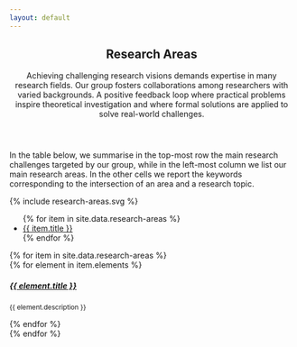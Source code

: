 ```yaml
---
layout: default
---
```


<script type="text/javascript" charset="utf-8">
  var open_tab = function() {
    item = $( this ).attr( "xlink:href" );
    tab = item.split( "_" )[0];
    console.log( tab );
    console.log( item );
    $( tab + "-tab" ).trigger( 'click' );
    $( item + "-item" ).trigger( 'click' );
    return false;
  };
</script>

<article id="main"><header class="major container" markdown="1">

## Research Areas

Achieving challenging research visions demands expertise in many research fields. Our group fosters collaborations among researchers with varied backgrounds. A positive feedback loop where practical problems inspire theoretical investigation and where formal solutions are applied to solve real-world challenges. 

</header><section class="wrapper card card-body style4 container"><div class="content"><section markdown="1">

  In the table below, we summarise in the top-most row the main research challenges targeted by our group, while in the left-most column we list our main research areas. In the other cells we report the keywords corresponding to the intersection of an area and a research topic. 

  <div class="-1u 10u center">{% include research-areas.svg %}</div>

  <div class="mt-4"></div>

  <ul class="nav nav-tabs nav-fill" id="myTab" role="tablist">
    {% for item in site.data.research-areas %}
    <li class="nav-item">
      <a class="reset nav-link {% if forloop.first %}active{% endif %}" 
      id="{{ item.id }}-tab" data-toggle="tab" href="#{{ item.id }}" 
      role="tab" aria-controls="{{ item.id }}" 
      {% if forloop.first %}
      aria-selected="true"
      {% else %}
      aria-selected="false"
      {% endif %}
      >{{ item.title }}</a>
    </li>
    {% endfor %}
  </ul>

  <div class="pt-3 border-top-0 card tab-content" id="myTabContent">
    <div class="mt-4"></div>
    {% for item in site.data.research-areas %}
    <div class="tab-pane fade{% if forloop.first %}show active{% endif %}" 
    id="{{ item.id }}" role="tabpanel" aria-labelledby="{{ item.id }}-tab">
    {% for element in item.elements %}
    <div class="pl-4 pb-4 border-dark">
      <a class="nodec reset" data-toggle="collapse" href="#{{ item.id }}_{{ element.id }}" aria-expanded="false" id="{{ item.id }}_{{ element.id }}-item" aria-controls="{{ item.id }}_{{ element.id }}">
        <h5 class="card-title">{{ element.title }}</h5></a>
        <div class="collapse" id="{{ item.id }}_{{ element.id }}">
          <div class="card-body">
            <p class="card-text"><small>{{ element.description }}</small></p>
          </div>
        </div>
      </div>
      {% endfor %}
    </div>
    {% endfor %}
  </div>

</section></div></section></article>

<script type="text/javascript" charset="utf-8">
  $( document ).ready( function() {
    $( "svg a" ).each( function( i, el ) {
      $( el ).click( open_tab );
    });
  });
</script>